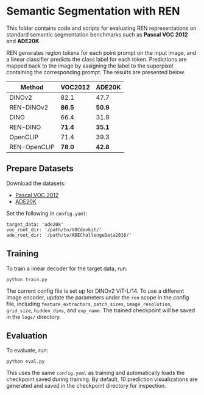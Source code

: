# Semantic Segmentation with REN
This folder contains code and scripts for evaluating REN representations on standard semantic segmentation benchmarks such as **Pascal VOC 2012** and **ADE20K**.

REN generates region tokens for each point prompt on the input image, and a linear classifier predicts the class label for each token. Predictions are mapped back to the image by assigning the label to the superpixel containing the corresponding prompt. The results are presented below.


| Method        | VOC2012        | ADE20K         |
|---------------|----------------|----------------|
| DINOv2        | 82.1           | 47.7           |
| REN-DINOv2    | **86.5**       | **50.9**       |
| DINO          | 66.4           | 31.8           |
| REN-DINO      | **71.4**       | **35.1**       |
| OpenCLIP      | 71.4           | 39.3           |
| REN-OpenCLIP  | **78.0**       | **42.8**       |



## Prepare Datasets
Download the datasets:

- [Pascal VOC 2012](http://host.robots.ox.ac.uk/pascal/VOC/)
- [ADE20K](https://ade20k.csail.mit.edu/)

Set the following in `config.yaml`:
```
target_data: 'ade20k'
voc_root_dir: '/path/to/VOCdevkit/'
ade_root_dir: '/path/to/ADEChallengeData2016/'
```


## Training
To train a linear decoder for the target data, run:
```
python train.py
```
The current config file is set up for DINOv2 ViT-L/14. To use a different image encoder, update the parameters under the `ren` scope in the config file, including `feature_extractors`, `patch_sizes`, `image_resolution`, `grid_size`, `hidden_dims`, and `exp_name`. The trained checkpoint will be saved in the `logs/` directory.


## Evaluation
To evaluate, run:
```
python eval.py
```
This uses the same `config.yaml` as training and automatically loads the checkpoint saved during training. By default, 10 prediction visualizations are generated and saved in the checkpoint directory for inspection.